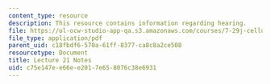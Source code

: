 ```yaml
---
content_type: resource
description: This resource contains information regarding hearing.
file: https://ol-ocw-studio-app-qa.s3.amazonaws.com/courses/7-29j-cellular-neurobiology-spring-2012/c75e147ee66ee2017e658076c38e6931_MIT7_29JS12_lecture21.pdf
file_type: application/pdf
parent_uid: c18fbdf6-570a-61ff-8377-ca8c8a2ce508
resourcetype: Document
title: Lecture 21 Notes
uid: c75e147e-e66e-e201-7e65-8076c38e6931
---
```

